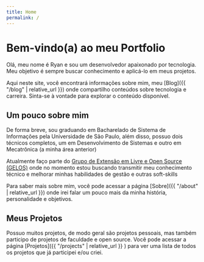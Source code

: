 ```yaml
---
title: Home
permalink: /
---
```


# Bem-vindo(a) ao meu Portfolio

Olá, meu nome é Ryan e sou um desenvolvedor apaixonado por tecnologia. Meu objetivo é sempre buscar conhecimento e aplicá-lo em meus projetos.

Aqui neste site, você encontrará informações sobre mim, meu [Blog]({{ "/blog" | relative_url }}) onde compartilho conteúdos sobre tecnologia e carreira. Sinta-se à vontade para explorar o conteúdo disponível.

## Um pouco sobre mim

De forma breve, sou graduando em Bacharelado de Sistema de Informações pela Universidade de São Paulo, além disso, possuo dois técnicos completos, um em Desenvolvimento de Sistemas e outro em Mecatrônica (a minha área anterior)

Atualmente faço parte do [Grupo de Extensão em Livre e Open Source (GELOS)](https://gelos.club) onde no momento estou buscando transmitir meu conhecimento técnico e melhorar minhas habilidades de gestão e outras soft-skills

Para saber mais sobre mim, você pode acessar a página [Sobre]({{ "/about" | relative_url }}) onde irei falar um pouco mais da minha história, personalidade e objetivos.

## Meus Projetos

Possuo muitos projetos, de modo geral são projetos pessoais, mas também participo de projetos de faculdade e open source. Você pode acessar a página [Projetos]({{ "/projects" | relative_url }} ) para ver uma lista de todos os projetos que já participei e/ou criei.
